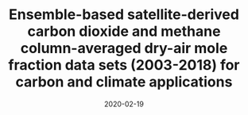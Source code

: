 ---
title: "<b>Ensemble-based satellite-derived carbon dioxide and methane column-averaged dry-air mole fraction data sets (2003-2018) for carbon and climate applications</b>"
collection: publications
permalink: /publication/2020-02-19-Reuter
date: 2020-02-19
venue: 'Atmospheric Measurement Techniques'
paperurl: 'https://doi.org/doi:10.5194/amt-13-789-2020'
citation: '<b>46</b> - Reuter M., Buchwitz M., Schneising O., Noel S., Bovensmann H. et al., <b>Ensemble-based satellite-derived carbon dioxide and methane column-averaged dry-air mole fraction data sets (2003-2018) for carbon and climate applications</b>, Atmospheric Measurement Techniques, 13, 789-819, (2020-02-19). <a href="https://doi.org/doi:10.5194/amt-13-789-2020">doi:10.5194/amt-13-789-2020</a> (cited 4 times)

'
---